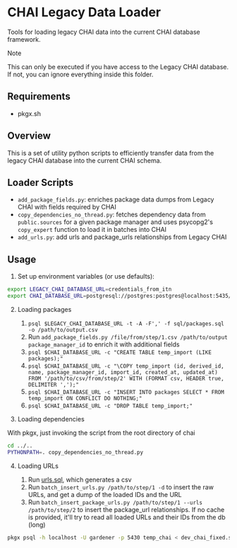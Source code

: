 # CHAI Legacy Data Loader

Tools for loading legacy CHAI data into the current CHAI database framework.

> [!NOTE]
> This can only be executed if you have access to the Legacy CHAI database. If not,
> you can ignore everything inside this folder.

## Requirements

- pkgx.sh

## Overview

This is a set of utility python scripts to efficiently transfer data from the legacy CHAI
database into the current CHAI schema.

## Loader Scripts

- `add_package_fields.py`: enriches package data dumps from Legacy CHAI with fields
  required by CHAI
- `copy_dependencies_no_thread.py`: fetches dependency data from `public.sources` for a
  given package manager and uses psycopg2's `copy_expert` function to load it in
  batches into CHAI
- `add_urls.py`: add urls and package_urls relationships from Legacy CHAI

## Usage

1. Set up environment variables (or use defaults):

```bash
export LEGACY_CHAI_DATABASE_URL=credentials_from_itn
export CHAI_DATABASE_URL=postgresql://postgres:postgres@localhost:5435/chai
```

2. Loading packages

   1. `psql $LEGACY_CHAI_DATABASE_URL -t -A -F',' -f sql/packages.sql -o /path/to/output.csv`
   1. Run `add_package_fields.py /file/from/step/1.csv /path/to/output package_manager_id`
      to enrich it with additional fields
   1. `psql $CHAI_DATABASE_URL -c "CREATE TABLE temp_import (LIKE packages);"`
   1. `psql $CHAI_DATABASE_URL -c "\COPY temp_import (id, derived_id, name, package_manager_id, import_id, created_at, updated_at) FROM '/path/to/csv/from/step/2' WITH (FORMAT csv, HEADER true, DELIMITER ',');"`
   1. `psql $CHAI_DATABASE_URL -c "INSERT INTO packages SELECT * FROM temp_import ON CONFLICT DO NOTHING;"`
   1. `psql $CHAI_DATABASE_URL -c "DROP TABLE temp_import;"`

3. Loading dependencies

With pkgx, just invoking the script from the root directory of chai

```bash
cd ../..
PYTHONPATH=. copy_dependencies_no_thread.py
```

4. Loading URLs

   1. Run [urls.sql](sql/urls.sql), which generates a csv
   1. Run `batch_insert_urls.py /path/to/step/1 -d` to insert the raw URLs, and get a
      dump of the loaded IDs and the URL
   1. Run `batch_insert_package_urls.py /path/to/step/1 --urls /path/to/step/2` to
      insert the package_url relationships. If no cache is provided, it'll try to read
      all loaded URLs and their IDs from the db (long)

```bash
pkgx psql -h localhost -U gardener -p 5430 temp_chai < dev_chai_fixed.sql
```
